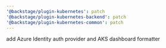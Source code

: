```yaml
---
'@backstage/plugin-kubernetes': patch
'@backstage/plugin-kubernetes-backend': patch
'@backstage/plugin-kubernetes-common': patch
---
```


add Azure Identity auth provider and AKS dashboard formatter

